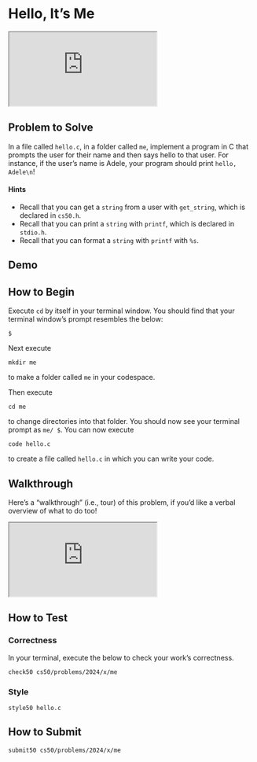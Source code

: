 # Hello, It’s Me

<div class="ratio ratio-16x9" data-video=""><iframe allow="accelerometer; autoplay; encrypted-media; gyroscope; picture-in-picture" allowfullscreen="" class="border" data-video="" src="https://www.youtube.com/embed/YQHsXMglC9A?modestbranding=0&amp;rel=0&amp;showinfo=0&amp;start=74"></iframe></div>

## Problem to Solve

In a file called `hello.c`, in a folder called `me`, implement a program in C that prompts the user for their name and then says hello to that user. For instance, if the user’s name is Adele, your program should print `hello, Adele\n`!

#### Hints

- Recall that you can get a `string` from a user with `get_string`, which is declared in `cs50.h`.
- Recall that you can print a `string` with `printf`, which is declared in `stdio.h`.
- Recall that you can format a `string` with `printf` with `%s`.

## Demo

<script async="" data-autoplay="1" data-cols="80" data-loop="1" data-rows="12" id="asciicast-Jn4egWrG0Rvuzo9d2Rs0qpkcL" src="https://asc
iinema.org/a/Jn4egWrG0Rvuzo9d2Rs0qpkcL.js"></script>

## How to Begin

Execute `cd` by itself in your terminal window. You should find that your terminal window’s prompt resembles the below:

    $

Next execute

    mkdir me

to make a folder called `me` in your codespace.

Then execute

    cd me

to change directories into that folder. You should now see your terminal prompt as `me/ $`. You can now execute

    code hello.c

to create a file called `hello.c` in which you can write your code.

## Walkthrough

Here’s a “walkthrough” (i.e., tour) of this problem, if you’d like a verbal overview of what to do too!

<div class="ratio ratio-16x9" data-video=""><iframe allow="accelerometer; autoplay; encrypted-media; gyroscope; picture-in-picture" allowfullscreen="" class="border" data-video="" src="https://www.youtube.com/embed/wSk1KSDUEYA?modestbranding=0&amp;rel=0&amp;showinfo=0"></iframe></div>

## How to Test

### Correctness

In your terminal, execute the below to check your work’s correctness.

    check50 cs50/problems/2024/x/me

### Style

    style50 hello.c

## How to Submit

    submit50 cs50/problems/2024/x/me
